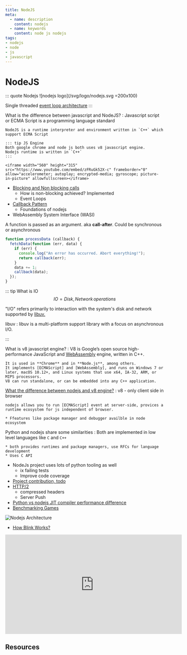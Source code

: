 ```yaml
---
title: NodeJS
meta:
  - name: description
    content: nodejs
  - name: keywords
    content: node js nodejs
tags:
- nodejs
- node
- js
- javascript
---
```


<TagLinks />

# NodeJS

::: quote Nodejs
![nodejs logo](/svg/logo/nodejs.svg =200x100)

Single threaded
[event loop architecture](https://blog.usejournal.com/nodejs-architecture-concurrency-model-f71da5f53d1d)
:::


What is the difference between javascript and NodeJS?
:   Javascript script or ECMA Script is a programming language standard

    NodeJS is a runtime interpreter and environment written in `C++` which support ECMA Script

    ::: tip JS Engine
    Both google chrome and node js both uses v8 javascript engine.
    Nodejs runtime is written in `C++`
    :::

    <iframe width="560" height="315" src="https://www.youtube.com/embed/zFRuGk52X-c" frameborder="0" allow="accelerometer; autoplay; encrypted-media; gyroscope; picture-in-picture" allowfullscreen></iframe>


* [Blocking and Non blocking calls](https://nodejs.org/en/docs/guides/blocking-vs-non-blocking/)
  * How is non-blocking achieved? Implemented
  * Event Loops
* [Callback Pattern](https://nodejs.org/en/knowledge/getting-started/control-flow/what-are-callbacks/)
  * Foundations of nodejs
* WebAssembly System Interface (WASI)

A function is passed as an argument. aka **call-after**. Could be synchronous or asynchronous

```js
function processData (callback) {
  fetchData(function (err, data) {
    if (err) {
      console.log("An error has occurred. Abort everything!");
      return callback(err);
    }
    data += 1;
    callback(data);
  });
}
```

::: tip What is IO
$$IO = Disk, Network \, operations$$

"I/O" refers primarily to interaction with the system's disk and network supported by
[libuv.](https://github.com/libuv/libuv)

libuv
:   libuv is a multi-platform support library with a focus on asynchronous I/O.

:::

What is v8 javascript engine?
:   V8 is Google’s open source high-performance JavaScript and [WebAssembly] engine, written in C++.

    It is used in **Chrome** and in **Node.js**, among others.
    It implements [ECMAScript] and [WebAssembly], and runs on Windows 7 or later, macOS 10.12+, and Linux systems that use x64, IA-32, ARM, or MIPS processors.
    V8 can run standalone, or can be embedded into any C++ application.

[What the difference between nodejs and v8 engine?](https://stackoverflow.com/questions/42616120/what-is-the-relationship-between-node-js-and-v8)
:   v8 - only client side in browser

    nodejs allows you to run [ECMAScript] event at server-side, provices a runtime ecosystem for js independent of browser.

    * Ffeatures like package manager and debugger availble in node ecosystem

Python and nodejs share some similarities
:   Both are implemented in low level languages like `C` and `C++`

    * both provides runtimes and package managers, use RFCs for language development
    * Uses C API

* NodeJs project uses lots of python tooling as well
  * ix failing tests
  * Improve code coverage
* [Project contribution, todo](https://www.nodetodo.org/)
* [HTTP/2]
  * compressed headers
  * Server Push
* [Python vs nodejs JIT compiler performance difference](http://www.cdotson.com/2014/08/nodejs-vs-python-vs-pypy-a-simple-performance-comparison/)
* [Benchmarking Games](https://benchmarksgame-team.pages.debian.net/benchmarksgame/)

![Nodejs Architecture](https://miro.medium.com/max/1000/1*5USTrYHazNhCrEDnUeozLw.png)

* [How Blink Works?](https://docs.google.com/document/d/1aitSOucL0VHZa9Z2vbRJSyAIsAz24kX8LFByQ5xQnUg)

<iframe width="560" height="315" src="https://www.youtube.com/embed/videoseries?list=PLNYkxOF6rcICgS7eFJrGDhMBwWtdTgzpx" frameborder="0" allow="accelerometer; autoplay; encrypted-media; gyroscope; picture-in-picture" allowfullscreen></iframe>

[v8]: https://v8.dev/
[ECMAScript]: https://tc39.es/ecma262/
[WebAssembly]: https://webassembly.github.io/spec/core/
[HTTP/2]: https://en.wikipedia.org/wiki/HTTP/2
[blink]: https://www.chromium.org/blink


## Resources

<Footer />
